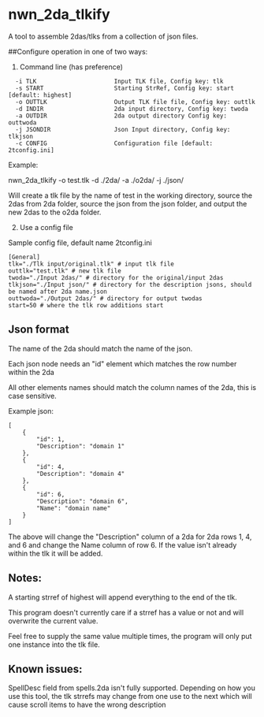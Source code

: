 # nwn_2da_tlkify

A tool to assemble 2das/tlks from a collection of json files.


##Configure operation in one of two ways:

1) Command line (has preference)

```
  -i TLK                      Input TLK file, Config key: tlk
  -s START                    Starting StrRef, Config key: start [default: highest]
  -o OUTTLK                   Output TLK file file, Config key: outtlk
  -d INDIR                    2da input directory, Config key: twoda
  -a OUTDIR                   2da output directory Config key: outtwoda
  -j JSONDIR                  Json Input directory, Config key: tlkjson
  -c CONFIG                   Configuration file [default: 2tconfig.ini]
```

Example:

nwn_2da_tlkify -o test.tlk -d ./2da/ -a ./o2da/ -j ./json/

Will create a tlk file by the name of test in the working directory, source the 2das from 2da folder, source the json from the json folder, and output the new 2das to the o2da folder.

2) Use a config file

Sample config file, default name 2tconfig.ini
```
[General]
tlk="./Tlk input/original.tlk" # input tlk file
outtlk="test.tlk" # new tlk file
twoda="./Input 2das/" # directory for the original/input 2das
tlkjson="./Input json/" # directory for the description jsons, should be named after 2da name.json
outtwoda="./Output 2das/" # directory for output twodas
start=50 # where the tlk row additions start
```

## Json format

The name of the 2da should match the name of the json.

Each json node needs an "id" element which matches the row number within the 2da

All other elements names should match the column names of the 2da, this is case sensitive.

Example json:

```
[
	{
		"id": 1,
		"Description": "domain 1"
	},
	{
		"id": 4,
		"Description": "domain 4"
	},
	{
		"id": 6,
		"Description": "domain 6",
		"Name": "domain name"
	}
]
```

The above will change the "Description" column of a 2da for 2da rows 1, 4, and 6 and change the Name column of row 6. If the value isn't already within the tlk it will be added.

## Notes:

A starting strref of highest will append everything to the end of the tlk.

This program doesn't currently care if a strref has a value or not and will overwrite the current value.

Feel free to supply the same value multiple times, the program will only put one instance into the tlk file.

## Known issues:

SpellDesc field from spells.2da isn't fully supported. Depending on how you use this tool, the tlk strrefs may change from one use to the next which will cause scroll items to have the wrong description
